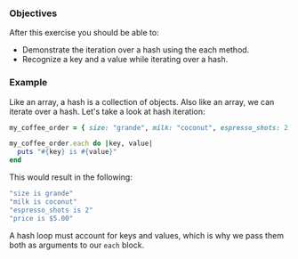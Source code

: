 <!-- { ids:[152], language:'Ruby', type:'workshop', order: 2, name:'Hash Iteration', description:'Learn how to iterate over a hash object.' }-->

### Objectives

After this exercise you should be able to:

- Demonstrate the iteration over a hash using the each method.
- Recognize a key and a value while iterating over a hash.

### Example

Like an array, a hash is a collection of objects. Also like an array, we can iterate over a hash. Let's take a look at hash iteration:

```ruby
my_coffee_order = { size: "grande", milk: "coconut", espresso_shots: 2, price: "$5.00" }

my_coffee_order.each do |key, value|
  puts "#{key} is #{value}"
end
```

This would result in the following:

```ruby
"size is grande"
"milk is coconut"
"espresso_shots is 2"
"price is $5.00"
```

A hash loop must account for keys and values, which is why we pass them both as arguments to our `each` block.
